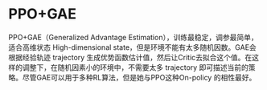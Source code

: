 # PPO+GAE

PPO+GAE（Generalized Advantage Estimation），训练最稳定，调参最简单，适合高维状态 High-dimensional state，但是环境不能有太多随机因数。GAE会根据经验轨迹 trajectory 生成优势函数估计值，然后让Critic去拟合这个值。在这样的调整下，在随机因素小的环境中，不需要太多 trajectory 即可描述当前的策略。尽管GAE可以用于多种RL算法，但是她与PPO这种On-policy 的相性最好。

[1]: http://www.deeprlhub.com/d/166-muzerosacppotd3ddpgdqn
